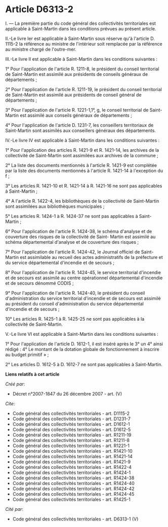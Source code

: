 # Article D6313-2

I. ― La première partie du code général des collectivités territoriales est applicable à Saint-Martin dans les conditions
prévues au présent article. 

II.-Le livre Ier est applicable à Saint-Martin sous réserve qu'à l'article D. 1115-2 la référence au ministre de l'intérieur
soit remplacée par la référence au ministre chargé de l'outre-mer. 

III.-Le livre II est applicable à Saint-Martin dans les conditions suivantes : 

1° Pour l'application de l'article R. 1211-8, le président du conseil territorial de Saint-Martin est assimilé aux présidents
de conseils généraux de départements ; 

2° Pour l'application de l'article R. 1211-19, le président du conseil territorial de Saint-Martin est assimilé aux
présidents de conseil général de départements ; 

3° Pour l'application de l'article R. 1221-1,1°, g, le conseil territorial de Saint-Martin est assimilé aux conseils généraux
de départements ; 

4° Pour l'application de l'article D. 1231-7, les conseillers territoriaux de Saint-Martin sont assimilés aux conseillers
généraux des départements. 

IV.-Le livre IV est applicable à Saint-Martin dans les conditions suivantes : 

1° Pour l'application des articles R. 1421-9 et R. 1421-14, les archives de la collectivité de Saint-Martin sont assimilées
aux archives de la commune ; 

2° La liste des documents mentionnés à l'article R. 1421-9 est complétée par la liste des documents mentionnés à l'article R.
1421-14 à l'exception du f ; 

3° Les articles R. 1421-10 et R. 1421-14 à R. 1421-16 ne sont pas applicables à Saint-Martin ; 

4° A l'article R. 1422-4, les bibliothèques de la collectivité de Saint-Martin sont assimilées aux bibliothèques
municipales ; 

5° Les articles R. 1424-1 à R. 1424-37 ne sont pas applicables à Saint-Martin ; 

6° Pour l'application de l'article R. 1424-38, le schéma d'analyse et de couverture des risques de la collectivité de Saint-
Martin est assimilé au schéma départemental d'analyse et de couverture des risques ; 

7° Pour l'application de l'article R. 1424-42, le Journal officiel de Saint-Martin est assimilable au recueil des actes
administratifs de la préfecture et du service départemental d'incendie et de secours ; 

8° Pour l'application de l'article R. 1424-45, le service territorial d'incendie et de secours est assimilé au centre
opérationnel départemental d'incendie et de secours dénommé CODIS ; 

9° Pour l'application de l'article R. 1424-40, le président du conseil d'administration du service territorial d'incendie et
de secours est assimilé au président du conseil d'administration du service départemental d'incendie et de secours ; 

10° Les articles R. 1425-1 à R. 1425-25 ne sont pas applicables à la collectivité de Saint-Martin.

V.-Le livre VI est applicable à Saint-Martin dans les conditions suivantes : 

1° Pour l'application de l'article D. 1612-1, il est inséré après le 3° un 4° ainsi rédigé :  4° Le montant de la dotation
globale de fonctionnement à inscrire au budget primitif » ; 

2° Les articles D. 1612-5 à D. 1612-7 ne sont pas applicables à Saint-Martin.

**Liens relatifs à cet article**

_Créé par_:

  - Décret n°2007-1847 du 26 décembre 2007 - art. (V)

_Cite_:

  - Code général des collectivités territoriales - art. D1115-2
  - Code général des collectivités territoriales - art. D1231-7
  - Code général des collectivités territoriales - art. D1612-1
  - Code général des collectivités territoriales - art. D1612-5
  - Code général des collectivités territoriales - art. R1211-19
  - Code général des collectivités territoriales - art. R1211-8
  - Code général des collectivités territoriales - art. R1221-1
  - Code général des collectivités territoriales - art. R1421-10
  - Code général des collectivités territoriales - art. R1421-14
  - Code général des collectivités territoriales - art. R1421-9
  - Code général des collectivités territoriales - art. R1422-4
  - Code général des collectivités territoriales - art. R1424-1
  - Code général des collectivités territoriales - art. R1424-38
  - Code général des collectivités territoriales - art. R1424-40
  - Code général des collectivités territoriales - art. R1424-42
  - Code général des collectivités territoriales - art. R1424-45
  - Code général des collectivités territoriales - art. R1425-1

_Cité par_:

  - Code général des collectivités territoriales - art. D6313-1 (V)
